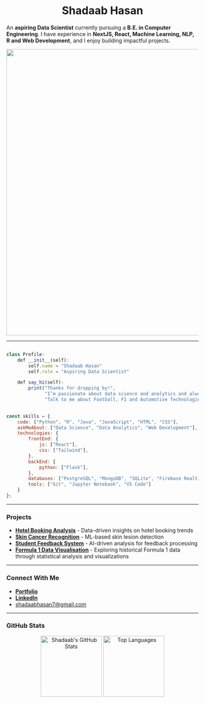<h1 align="center">Shadaab Hasan</h1>

An **aspiring Data Scientist** currently pursuing a **B.E. in Computer Engineering**. I have experience in **NextJS, React, Machine Learning, NLP, R and Web Development**, and I enjoy building impactful projects.

<p align="center">
<img src="https://github.com/user-attachments/assets/e97df293-4422-49ed-ad93-7c38e7cb0522" width=750>
</p>

---

```javascript

class Profile:
    def __init__(self):
        self.name = "Shadaab Hasan"
        self.role = "Aspiring Data Scientist"

    def say_hi(self):
        print("Thanks for dropping by!",
              "I’m passionate about data science and analytics and always eager to learn and collaborate.",
              "Talk to me about Football, F1 and Automotive Technologies")
    

const skills = {
    code: ["Python", "R", "Java", "JavaScript", "HTML", "CSS"],
    askMeAbout: ["Data Science", "Data Analytics", "Web Development"],
    technologies: {
        frontEnd: {
            js: ["React"],
            css: ["Tailwind"],
        },
        backEnd: {
            python: ["Flask"],
        },
        databases: ["PostgreSQL", "MongoDB", "SQLite", "Firebase Realtime DB"],
        tools: ["Git", "Jupyter Notebook", "VS Code"]
    }
};

```
---
### Projects
- **[Hotel Booking Analysis]([https://github.com/ShadaabHasan/Big-data-hotel-booking-analysis])** - Data-driven insights on hotel booking trends 
- **[Skin Cancer Recognition]([https://github.com/ShadaabHasan/Skin-cancer-recognition-system])** - ML-based skin lesion detection
- **[Student Feedback System]([https://github.com/ShadaabHasan/student-review-system])** - AI-driven analysis for feedback processing
- **[Formula 1 Data Visualisation]([https://github.com/ShadaabHasan/F1-Data-Visualisation])** - Exploring historical Formula 1 data through statistical analysis and visualizations
---

### Connect With Me
- [**Portfolio**](https://shadaabhasan.vercel.app/) 
- [**LinkedIn**](https://www.linkedin.com/in/shadaab-hasan-4a9b92271/)
- [shadaabhasan7@gmail.com](mailto:shadaabhasan7@gmail.com)

---

### GitHub Stats

<p align="center">
  <img src="https://github-readme-stats.vercel.app/api?username=shadaabhasan&show_icons=true&theme=radical" alt="Shadaab's GitHub Stats" height="160"/>
  <img src="https://github-readme-stats.vercel.app/api/top-langs/?username=shadaabhasan&layout=compact&theme=radical" alt="Top Languages" height="160"/>
</p>



